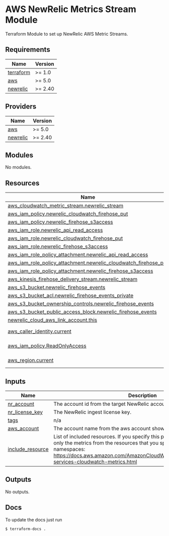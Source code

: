 # AWS NewRelic Metrics Stream Module

Terraform Module to set up NewRelic AWS Metric Streams.

<!-- BEGIN_TF_DOCS -->
## Requirements

| Name | Version |
|------|---------|
| <a name="requirement_terraform"></a> [terraform](#requirement\_terraform) | >= 1.0 |
| <a name="requirement_aws"></a> [aws](#requirement\_aws) | >= 5.0 |
| <a name="requirement_newrelic"></a> [newrelic](#requirement\_newrelic) | >= 2.40 |

## Providers

| Name | Version |
|------|---------|
| <a name="provider_aws"></a> [aws](#provider\_aws) | >= 5.0 |
| <a name="provider_newrelic"></a> [newrelic](#provider\_newrelic) | >= 2.40 |

## Modules

No modules.

## Resources

| Name | Type |
|------|------|
| [aws_cloudwatch_metric_stream.newrelic_stream](https://registry.terraform.io/providers/hashicorp/aws/latest/docs/resources/cloudwatch_metric_stream) | resource |
| [aws_iam_policy.newrelic_cloudwatch_firehose_put](https://registry.terraform.io/providers/hashicorp/aws/latest/docs/resources/iam_policy) | resource |
| [aws_iam_policy.newrelic_firehose_s3access](https://registry.terraform.io/providers/hashicorp/aws/latest/docs/resources/iam_policy) | resource |
| [aws_iam_role.newrelic_api_read_access](https://registry.terraform.io/providers/hashicorp/aws/latest/docs/resources/iam_role) | resource |
| [aws_iam_role.newrelic_cloudwatch_firehose_put](https://registry.terraform.io/providers/hashicorp/aws/latest/docs/resources/iam_role) | resource |
| [aws_iam_role.newrelic_firehose_s3access](https://registry.terraform.io/providers/hashicorp/aws/latest/docs/resources/iam_role) | resource |
| [aws_iam_role_policy_attachment.newrelic_api_read_access](https://registry.terraform.io/providers/hashicorp/aws/latest/docs/resources/iam_role_policy_attachment) | resource |
| [aws_iam_role_policy_attachment.newrelic_cloudwatch_firehose_put](https://registry.terraform.io/providers/hashicorp/aws/latest/docs/resources/iam_role_policy_attachment) | resource |
| [aws_iam_role_policy_attachment.newrelic_firehose_s3access](https://registry.terraform.io/providers/hashicorp/aws/latest/docs/resources/iam_role_policy_attachment) | resource |
| [aws_kinesis_firehose_delivery_stream.newrelic_stream](https://registry.terraform.io/providers/hashicorp/aws/latest/docs/resources/kinesis_firehose_delivery_stream) | resource |
| [aws_s3_bucket.newrelic_firehose_events](https://registry.terraform.io/providers/hashicorp/aws/latest/docs/resources/s3_bucket) | resource |
| [aws_s3_bucket_acl.newrelic_firehose_events_private](https://registry.terraform.io/providers/hashicorp/aws/latest/docs/resources/s3_bucket_acl) | resource |
| [aws_s3_bucket_ownership_controls.newrelic_firehose_events](https://registry.terraform.io/providers/hashicorp/aws/latest/docs/resources/s3_bucket_ownership_controls) | resource |
| [aws_s3_bucket_public_access_block.newrelic_firehose_events](https://registry.terraform.io/providers/hashicorp/aws/latest/docs/resources/s3_bucket_public_access_block) | resource |
| [newrelic_cloud_aws_link_account.this](https://registry.terraform.io/providers/newrelic/newrelic/latest/docs/resources/cloud_aws_link_account) | resource |
| [aws_caller_identity.current](https://registry.terraform.io/providers/hashicorp/aws/latest/docs/data-sources/caller_identity) | data source |
| [aws_iam_policy.ReadOnlyAccess](https://registry.terraform.io/providers/hashicorp/aws/latest/docs/data-sources/iam_policy) | data source |
| [aws_region.current](https://registry.terraform.io/providers/hashicorp/aws/latest/docs/data-sources/region) | data source |

## Inputs

| Name | Description | Type | Default | Required |
|------|-------------|------|---------|:--------:|
| <a name="input_nr_account"></a> [nr\_account](#input\_nr\_account) | The account id from the target NewRelic account. | `string` | n/a | yes |
| <a name="input_nr_license_key"></a> [nr\_license\_key](#input\_nr\_license\_key) | The NewRelic ingest license key. | `string` | n/a | yes |
| <a name="input_tags"></a> [tags](#input\_tags) | n/a | `map(string)` | n/a | yes |
| <a name="input_aws_account"></a> [aws\_account](#input\_aws\_account) | The account name from the aws account shown in NewRelic. | `string` | `null` | no |
| <a name="input_include_resource"></a> [include\_resource](#input\_include\_resource) | List of included resources. If you specify this parameter, the stream sends only the metrics from the resources that you specify here. List of available namespaces: https://docs.aws.amazon.com/AmazonCloudWatch/latest/monitoring/aws-services-cloudwatch-metrics.html | `list(string)` | `[]` | no |

## Outputs

No outputs.
<!-- END_TF_DOCS -->

## Docs

To update the docs just run
```shell
$ terraform-docs .
```